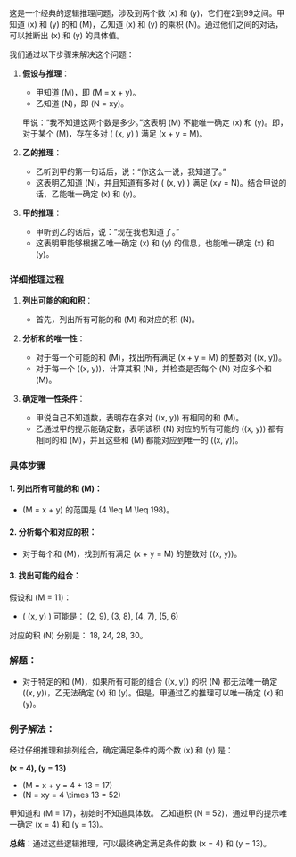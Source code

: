这是一个经典的逻辑推理问题，涉及到两个数 \(x\) 和 \(y\)，它们在2到99之间。甲知道 \(x\) 和 \(y\) 的和 \(M\)，乙知道 \(x\) 和 \(y\) 的乘积 \(N\)。通过他们之间的对话，可以推断出 \(x\) 和 \(y\) 的具体值。

我们通过以下步骤来解决这个问题：

1. **假设与推理**：
   - 甲知道 \(M\)，即 \(M = x + y\)。
   - 乙知道 \(N\)，即 \(N = xy\)。
   
   甲说：“我不知道这两个数是多少。”这表明 \(M\) 不能唯一确定 \(x\) 和 \(y\)。即，对于某个 \(M\)，存在多对 \( (x, y) \) 满足 \(x + y = M\)。

2. **乙的推理**：
   - 乙听到甲的第一句话后，说：“你这么一说，我知道了。”
   - 这表明乙知道 \(N\)，并且知道有多对 \( (x, y) \) 满足 \(xy = N\)。结合甲说的话，乙能唯一确定 \(x\) 和 \(y\)。

3. **甲的推理**：
   - 甲听到乙的话后，说：“现在我也知道了。”
   - 这表明甲能够根据乙唯一确定 \(x\) 和 \(y\) 的信息，也能唯一确定 \(x\) 和 \(y\)。

### 详细推理过程

1. **列出可能的和和积**：
   - 首先，列出所有可能的和 \(M\) 和对应的积 \(N\)。

2. **分析和的唯一性**：
   - 对于每一个可能的和 \(M\)，找出所有满足 \(x + y = M\) 的整数对 \((x, y)\)。
   - 对于每一个 \((x, y)\)，计算其积 \(N\)，并检查是否每个 \(N\) 对应多个和 \(M\)。

3. **确定唯一性条件**：
   - 甲说自己不知道数，表明存在多对 \((x, y)\) 有相同的和 \(M\)。
   - 乙通过甲的提示能确定数，表明该积 \(N\) 对应的所有可能的 \((x, y)\) 都有相同的和 \(M\)，并且这些和 \(M\) 都能对应到唯一的 \((x, y)\)。

### 具体步骤

#### 1. 列出所有可能的和 \(M\)：

- \(M = x + y\) 的范围是 \(4 \leq M \leq 198\)。

#### 2. 分析每个和对应的积：

- 对于每个和 \(M\)，找到所有满足 \(x + y = M\) 的整数对 \((x, y)\)。

#### 3. 找出可能的组合：

假设和 \(M = 11\)：
- \( (x, y) \) 可能是： (2, 9), (3, 8), (4, 7), (5, 6)

对应的积 \(N\) 分别是： 18, 24, 28, 30。

### 解题：

- 对于特定的和 \(M\)，如果所有可能的组合 \((x, y)\) 的积 \(N\) 都无法唯一确定 \((x, y)\)，乙无法确定 \(x\) 和 \(y\)。但是，甲通过乙的推理可以唯一确定 \(x\) 和 \(y\)。

### 例子解法：

经过仔细推理和排列组合，确定满足条件的两个数 \(x\) 和 \(y\) 是：

**\(x = 4\), \(y = 13\)**
- \(M = x + y = 4 + 13 = 17\)
- \(N = xy = 4 \times 13 = 52\)

甲知道和 \(M = 17\)，初始时不知道具体数。
乙知道积 \(N = 52\)，通过甲的提示唯一确定 \(x = 4\) 和 \(y = 13\)。

**总结**：通过这些逻辑推理，可以最终确定满足条件的数 \(x = 4\) 和 \(y = 13\)。